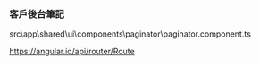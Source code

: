 ### 客戶後台筆記


src\app\shared\ui\components\paginator\paginator.component.ts

https://angular.io/api/router/Route